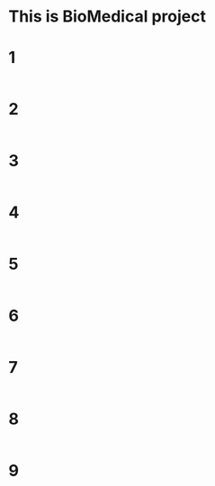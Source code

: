 # This is BioMedical project
# 1

<img src ="">

# 2

<img src ="">

# 3

<img src ="">

# 4

<img src ="">

# 5

<img src ="">

# 6

<img src ="">

# 7

<img src ="">

# 8

<img src ="">

# 9

<img src ="">
